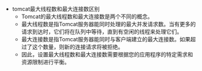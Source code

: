 - tomcat最大线程数和最大连接数区别
	- Tomcat的最大线程数和最大连接数是两个不同的概念。
	- 最大线程数是指Tomcat服务器能同时处理的最大并发请求数。当有更多的请求到达时，它们将在队列中等待，直到有空闲的线程来处理它们。
	- 最大连接数是指Tomcat服务器能同时与客户端建立的最大连接数。如果超过了这个数量，则新的连接请求将被拒绝。
	- 因此，设置最大线程数和最大连接数需要根据您的应用程序的特定需求和资源限制进行平衡。